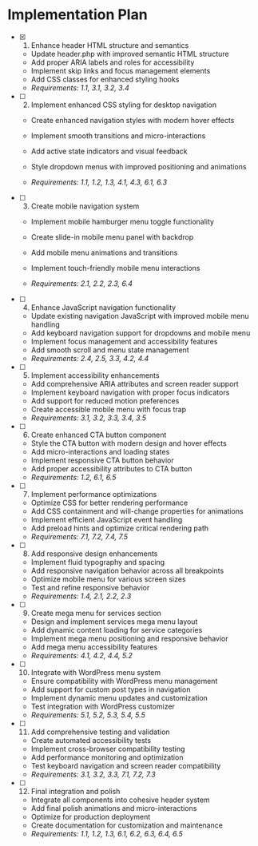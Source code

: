 # Implementation Plan

- [x] 1. Enhance header HTML structure and semantics


  - Update header.php with improved semantic HTML structure
  - Add proper ARIA labels and roles for accessibility
  - Implement skip links and focus management elements
  - Add CSS classes for enhanced styling hooks
  - _Requirements: 1.1, 3.1, 3.2, 3.4_



- [ ] 2. Implement enhanced CSS styling for desktop navigation
  - Create enhanced navigation styles with modern hover effects
  - Implement smooth transitions and micro-interactions
  - Add active state indicators and visual feedback


  - Style dropdown menus with improved positioning and animations
  - _Requirements: 1.1, 1.2, 1.3, 4.1, 4.3, 6.1, 6.3_

- [ ] 3. Create mobile navigation system
  - Implement mobile hamburger menu toggle functionality

  - Create slide-in mobile menu panel with backdrop
  - Add mobile menu animations and transitions
  - Implement touch-friendly mobile menu interactions
  - _Requirements: 2.1, 2.2, 2.3, 6.4_

- [ ] 4. Enhance JavaScript navigation functionality
  - Update existing navigation JavaScript with improved mobile menu handling
  - Add keyboard navigation support for dropdowns and mobile menu
  - Implement focus management and accessibility features
  - Add smooth scroll and menu state management
  - _Requirements: 2.4, 2.5, 3.3, 4.2, 4.4_

- [ ] 5. Implement accessibility enhancements
  - Add comprehensive ARIA attributes and screen reader support
  - Implement keyboard navigation with proper focus indicators
  - Add support for reduced motion preferences
  - Create accessible mobile menu with focus trap
  - _Requirements: 3.1, 3.2, 3.3, 3.4, 3.5_

- [ ] 6. Create enhanced CTA button component
  - Style the CTA button with modern design and hover effects
  - Add micro-interactions and loading states
  - Implement responsive CTA button behavior
  - Add proper accessibility attributes to CTA button
  - _Requirements: 1.2, 6.1, 6.5_

- [ ] 7. Implement performance optimizations
  - Optimize CSS for better rendering performance
  - Add CSS containment and will-change properties for animations
  - Implement efficient JavaScript event handling
  - Add preload hints and optimize critical rendering path
  - _Requirements: 7.1, 7.2, 7.4, 7.5_

- [ ] 8. Add responsive design enhancements
  - Implement fluid typography and spacing
  - Add responsive navigation behavior across all breakpoints
  - Optimize mobile menu for various screen sizes
  - Test and refine responsive behavior
  - _Requirements: 1.4, 2.1, 2.2, 2.3_

- [ ] 9. Create mega menu for services section
  - Design and implement services mega menu layout
  - Add dynamic content loading for service categories
  - Implement mega menu positioning and responsive behavior
  - Add mega menu accessibility features
  - _Requirements: 4.1, 4.2, 4.4, 5.2_

- [ ] 10. Integrate with WordPress menu system
  - Ensure compatibility with WordPress menu management
  - Add support for custom post types in navigation
  - Implement dynamic menu updates and customization
  - Test integration with WordPress customizer
  - _Requirements: 5.1, 5.2, 5.3, 5.4, 5.5_

- [ ] 11. Add comprehensive testing and validation
  - Create automated accessibility tests
  - Implement cross-browser compatibility testing
  - Add performance monitoring and optimization
  - Test keyboard navigation and screen reader compatibility
  - _Requirements: 3.1, 3.2, 3.3, 7.1, 7.2, 7.3_

- [ ] 12. Final integration and polish
  - Integrate all components into cohesive header system
  - Add final polish animations and micro-interactions
  - Optimize for production deployment
  - Create documentation for customization and maintenance
  - _Requirements: 1.1, 1.2, 1.3, 6.1, 6.2, 6.3, 6.4, 6.5_